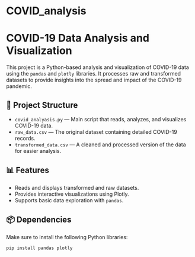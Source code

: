 # COVID_analysis
# COVID-19 Data Analysis and Visualization

This project is a Python-based analysis and visualization of COVID-19 data using the `pandas` and `plotly` libraries. It processes raw and transformed datasets to provide insights into the spread and impact of the COVID-19 pandemic.

## 📂 Project Structure

- `covid_analyasis.py` — Main script that reads, analyzes, and visualizes COVID-19 data.
- `raw_data.csv` — The original dataset containing detailed COVID-19 records.
- `transformed_data.csv` — A cleaned and processed version of the data for easier analysis.

## 📊 Features

- Reads and displays transformed and raw datasets.
- Provides interactive visualizations using Plotly.
- Supports basic data exploration with `pandas`.

## 📦 Dependencies

Make sure to install the following Python libraries:

```bash
pip install pandas plotly
